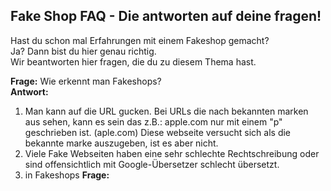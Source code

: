 ## Fake Shop FAQ - Die antworten auf deine fragen!  

Hast du schon mal Erfahrungen mit einem Fakeshop gemacht?  
Ja? Dann bist du hier genau richtig.  
Wir beantworten hier fragen, die du zu diesem Thema hast.  

**Frage:** Wie erkennt man Fakeshops?  
**Antwort:** 
1. Man kann auf die URL gucken. Bei URLs die nach bekannten marken aus sehen, kann es sein das z.B.: apple.com nur mit einem  "p" geschrieben ist. (aple.com) Diese webseite versucht sich  als die bekannte marke auszugeben, ist es aber nicht.  
2. Viele Fake Webseiten haben eine sehr schlechte Rechtschreibung oder sind offensichtlich mit Google-Übersetzer schlecht übersetzt.
3. in Fakeshops 
**Frage:** 
